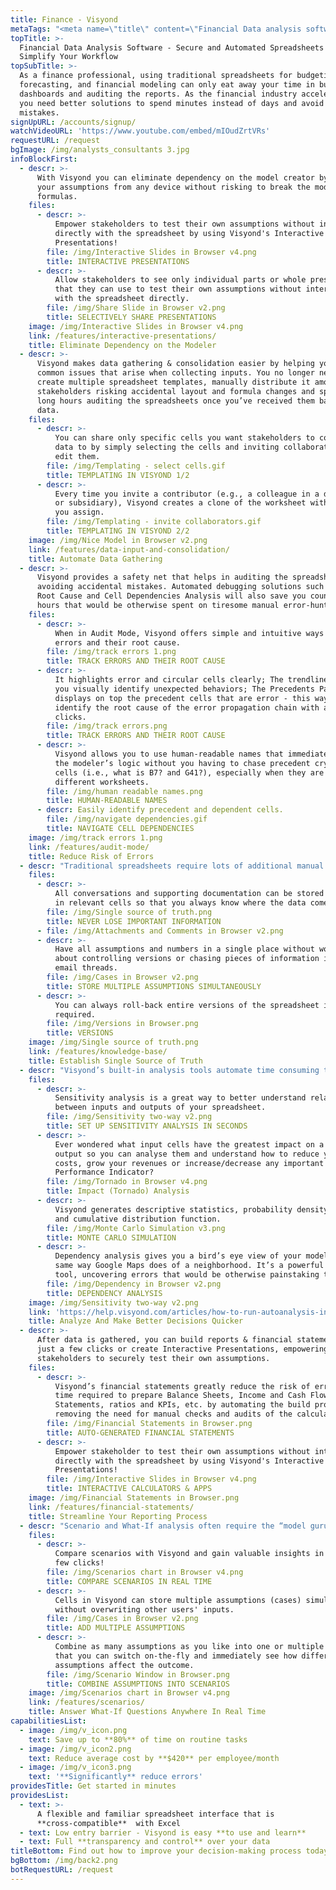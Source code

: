 ```yaml
---
title: Finance - Visyond
metaTags: "<meta name=\"title\" content=\"Financial Data analysis software\">\r\n\r\n<meta name=\"description\" content=\"Visyond’s financial data analysis software is a great Excel alternative for budgeting, forecasting and financial modeling. Make better financial decisions, reduce errors and cut days worth of effort down to minutes.\">\r\n \r\n<meta name=\"keywords\" content=\"financial data analysis software\">"
topTitle: >-
  Financial Data Analysis Software - Secure and Automated Spreadsheets to
  Simplify Your Workflow
topSubTitle: >-
  As a finance professional, using traditional spreadsheets for budgeting,
  forecasting, and financial modeling can only eat away your time in building
  dashboards and auditing the reports. As the financial industry accelerates,
  you need better solutions to spend minutes instead of days and avoid costly
  mistakes.
signUpURL: /accounts/signup/
watchVideoURL: 'https://www.youtube.com/embed/mIOudZrtVRs'
requestURL: /request
bgImage: /img/analysts_consultants 3.jpg
infoBlockFirst:
  - descr: >-
      With Visyond you can eliminate dependency on the model creator by testing
      your assumptions from any device without risking to break the model or any
      formulas.
    files:
      - descr: >-
          Empower stakeholders to test their own assumptions without interacting
          directly with the spreadsheet by using Visyond's Interactive
          Presentations!
        file: /img/Interactive Slides in Browser v4.png
        title: INTERACTIVE PRESENTATIONS
      - descr: >-
          Allow stakeholders to see only individual parts or whole presentations
          that they can use to test their own assumptions without interacting
          with the spreadsheet directly.
        file: /img/Share Slide in Browser v2.png
        title: SELECTIVELY SHARE PRESENTATIONS
    image: /img/Interactive Slides in Browser v4.png
    link: /features/interactive-presentations/
    title: Eliminate Dependency on the Modeler
  - descr: >-
      Visyond makes data gathering & consolidation easier by helping you avoid
      common issues that arise when collecting inputs. You no longer need to
      create multiple spreadsheet templates, manually distribute it among
      stakeholders risking accidental layout and formula changes and spending
      long hours auditing the spreadsheets once you’ve received them back with
      data.
    files:
      - descr: >-
          You can share only specific cells you want stakeholders to contribute
          data to by simply selecting the cells and inviting collaborators to
          edit them.
        file: /img/Templating - select cells.gif
        title: TEMPLATING IN VISYOND 1/2
      - descr: >-
          Every time you invite a contributor (e.g., a colleague in a department
          or subsidiary), Visyond creates a clone of the worksheet with a name
          you assign.
        file: /img/Templating - invite collaborators.gif
        title: TEMPLATING IN VISYOND 2/2
    image: /img/Nice Model in Browser v2.png
    link: /features/data-input-and-consolidation/
    title: Automate Data Gathering
  - descr: >-
      Visyond provides a safety net that helps in auditing the spreadsheet and
      avoiding accidental mistakes. Automated debugging solutions such as Error
      Root Cause and Cell Dependencies Analysis will also save you countless
      hours that would be otherwise spent on tiresome manual error-hunting.
    files:
      - descr: >-
          When in Audit Mode, Visyond offers simple and intuitive ways to track
          errors and their root cause.
        file: /img/track errors 1.png
        title: TRACK ERRORS AND THEIR ROOT CAUSE
      - descr: >-
          It highlights error and circular cells clearly; The trendlines help
          you visually identify unexpected behaviors; The Precedents Panel
          displays on top the precedent cells that are error - this way you can
          identify the root cause of the error propagation chain with a few
          clicks.
        file: /img/track errors.png
        title: TRACK ERRORS AND THEIR ROOT CAUSE
      - descr: >-
          Visyond allows you to use human-readable names that immediately reveal
          the modeler’s logic without you having to chase precedent cryptic
          cells (i.e., what is B7? and G41?), especially when they are on
          different worksheets.
        file: /img/human readable names.png
        title: HUMAN-READABLE NAMES
      - descr: Easily identify precedent and dependent cells.
        file: /img/navigate dependencies.gif
        title: NAVIGATE CELL DEPENDENCIES
    image: /img/track errors 1.png
    link: /features/audit-mode/
    title: Reduce Risk of Errors
  - descr: "Traditional spreadsheets require lots of additional manual processes like passing data via email. This opens the door to a massive loss of time and high risk of working with inaccurate data.\r\n\r\nIn Visyond, data is securely stored in the cloud (or on-premise), you can manage and transfer team knowledge, conversations and supporting documents easily, track all inputs, changes and versions.\r\n"
    files:
      - descr: >-
          All conversations and supporting documentation can be stored directly
          in relevant cells so that you always know where the data comes from.
        file: /img/Single source of truth.png
        title: NEVER LOSE IMPORTANT INFORMATION
      - file: /img/Attachments and Comments in Browser v2.png
      - descr: >-
          Have all assumptions and numbers in a single place without worrying
          about controlling versions or chasing pieces of information in long
          email threads.
        file: /img/Cases in Browser v2.png
        title: STORE MULTIPLE ASSUMPTIONS SIMULTANEOUSLY
      - descr: >-
          You can always roll-back entire versions of the spreadsheet if
          required.
        file: /img/Versions in Browser.png
        title: VERSIONS
    image: /img/Single source of truth.png
    link: /features/knowledge-base/
    title: Establish Single Source of Truth
  - descr: "Visyond’s built-in analysis tools automate time consuming tasks that would otherwise require expensive software, add-ons or error-prone lengthy manual setups. \r\n\r\nRun analysis on the fly, on the move, without waiting for your analysts. With Visyond, you can focus on the key performance metrics that are critical.\r\n"
    files:
      - descr: >-
          Sensitivity analysis is a great way to better understand relationships
          between inputs and outputs of your spreadsheet.
        file: /img/Sensitivity two-way v2.png
        title: SET UP SENSITIVITY ANALYSIS IN SECONDS
      - descr: >-
          Ever wondered what input cells have the greatest impact on a key
          output so you can analyse them and understand how to reduce your
          costs, grow your revenues or increase/decrease any important Key
          Performance Indicator?
        file: /img/Tornado in Browser v4.png
        title: Impact (Tornado) Analysis
      - descr: >-
          Visyond generates descriptive statistics, probability density function
          and cumulative distribution function.
        file: /img/Monte Carlo Simulation v3.png
        title: MONTE CARLO SIMULATION
      - descr: >-
          Dependency analysis gives you a bird’s eye view of your model in the
          same way Google Maps does of a neighborhood. It’s a powerful auditing
          tool, uncovering errors that would be otherwise painstaking to catch.
        file: /img/Dependency in Browser v2.png
        title: DEPENDENCY ANALYSIS
    image: /img/Sensitivity two-way v2.png
    link: 'https://help.visyond.com/articles/how-to-run-autoanalysis-in-visyond/'
    title: Analyze And Make Better Decisions Quicker
  - descr: >-
      After data is gathered, you can build reports & financial statements with
      just a few clicks or create Interactive Presentations, empowering
      stakeholders to securely test their own assumptions.
    files:
      - descr: >-
          Visyond’s financial statements greatly reduce the risk of errors and
          time required to prepare Balance Sheets, Income and Cash Flow
          Statements, ratios and KPIs, etc. by automating the build process and
          removing the need for manual checks and audits of the calculations.
        file: /img/Financial Statements in Browser.png
        title: AUTO-GENERATED FINANCIAL STATEMENTS
      - descr: >-
          Empower stakeholder to test their own assumptions without interacting
          directly with the spreadsheet by using Visyond's Interactive
          Presentations!
        file: /img/Interactive Slides in Browser v4.png
        title: INTERACTIVE CALCULATORS & APPS
    image: /img/Financial Statements in Browser.png
    link: /features/financial-statements/
    title: Streamline Your Reporting Process
  - descr: "Scenario and What-If analysis often require the “model guru” to write, maintain and debug macros while continuously updating them to meet the reporting requirements. Visyond allows all collaborators to complete these tasks independently, speeding up delivery times and removing bottlenecks:\r\n\n* Add multiple assumptions (without erasing existing ones) to any cell and combine them in scenarios\r\n* Have as many scenarios as you like without the chaos of multiple files and model versions\r\n* Visualize and compare all the scenarios with in real time\r\n"
    files:
      - descr: >-
          Compare scenarios with Visyond and gain valuable insights in just a
          few clicks!
        file: /img/Scenarios chart in Browser v4.png
        title: COMPARE SCENARIOS IN REAL TIME
      - descr: >-
          Cells in Visyond can store multiple assumptions (cases) simultaneously
          without overwriting other users' inputs.
        file: /img/Cases in Browser v2.png
        title: ADD MULTIPLE ASSUMPTIONS
      - descr: >-
          Combine as many assumptions as you like into one or multiple scenarios
          that you can switch on-the-fly and immediately see how different
          assumptions affect the outcome.
        file: /img/Scenario Window in Browser.png
        title: COMBINE ASSUMPTIONS INTO SCENARIOS
    image: /img/Scenarios chart in Browser v4.png
    link: /features/scenarios/
    title: Answer What-If Questions Anywhere In Real Time
capabilitiesList:
  - image: /img/v_icon.png
    text: Save up to **80%** of time on routine tasks
  - image: /img/v_icon2.png
    text: Reduce average cost by **$420** per employee/month
  - image: /img/v_icon3.png
    text: '**Significantly** reduce errors'
providesTitle: Get started in minutes
providesList:
  - text: >-
      A flexible and familiar spreadsheet interface that is
      **cross-compatible**  with Excel
  - text: Low entry barrier - Visyond is easy **to use and learn**
  - text: Full **transparency and control** over your data
titleBottom: Find out how to improve your decision-making process today
bgBottom: /img/back2.png
botRequestURL: /request
---
```


